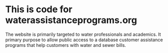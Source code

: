 # This is code for waterassistanceprograms.org

The website is primarily targeted to water professionals and academics. It primary purpose to allow public access to a database customer assistance programs that help customers with water and sewer bills.

